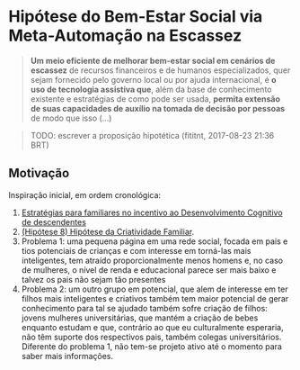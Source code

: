 # Hipótese do Bem-Estar Social via Meta-Automação na Escassez

> **Um meio eficiente de melhorar bem-estar social em cenários de escassez** de
recursos financeiros e de humanos especializados, quer sejam fornecido pelo
governo local ou por ajuda internacional, é **o uso de tecnologia assistiva
que**, além da base de conhecimento existente e estratégias de como pode ser
usada, **permita extensão de suas capacidades de auxílio na tomada de decisão
por pessoas** de modo que isso (...)

> TODO: escrever a proposição hipotética (fititnt, 2017-08-23 21:36 BRT)

## Motivação

Inspiração inicial, em ordem cronológica:

1. [Estratégias para familiares no incentivo ao Desenvolvimento Cognitivo de descendentes](https://github.com/fititnt/presente-cognitivo)
2. [(Hipótese 8) Hipótese da Criatividade Familiar](https://github.com/fititnt/criatividade-familiar).
3. Problema 1: uma pequena página em uma rede social, focada em pais e tios
potenciais de  crianças e com interesse em torná-las mais inteligentes, tem
atraído proporcionalmente menos homens e, no caso de mulheres, o nível de renda
e educacional parece ser mais baixo e talvez os pais não sejam tão presentes
4. Problema 2: um outro grupo em potencial, que alem de interesse em
ter filhos mais inteligentes e criativos também tem maior potencial de gerar
conhecimento para tal se ajudado também sofre criação de filhos: jovens
mulheres universitárias, que mantém a criação de bebes enquanto estudam e que,
contrário ao que eu culturalmente esperaria, não têm suporte dos respectivos
pais, também colegas universitários. Diferente do problema 1, não tem-se projeto
ativo até o momento para saber mais informações.
